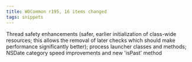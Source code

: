 ```yaml
---
title: WOCommon r195, 16 items changed
tags: snippets
---
```


Thread safety enhancements (safer, earlier initialization of class-wide resources; this allows the removal of later checks which should make performance significantly better); process launcher classes and methods; NSDate category speed improvements and new 'isPast' method
